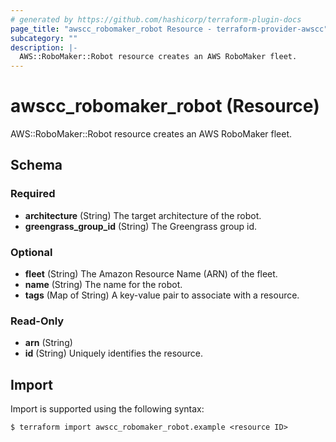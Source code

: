 ```yaml
---
# generated by https://github.com/hashicorp/terraform-plugin-docs
page_title: "awscc_robomaker_robot Resource - terraform-provider-awscc"
subcategory: ""
description: |-
  AWS::RoboMaker::Robot resource creates an AWS RoboMaker fleet.
---
```


# awscc_robomaker_robot (Resource)

AWS::RoboMaker::Robot resource creates an AWS RoboMaker fleet.



<!-- schema generated by tfplugindocs -->
## Schema

### Required

- **architecture** (String) The target architecture of the robot.
- **greengrass_group_id** (String) The Greengrass group id.

### Optional

- **fleet** (String) The Amazon Resource Name (ARN) of the fleet.
- **name** (String) The name for the robot.
- **tags** (Map of String) A key-value pair to associate with a resource.

### Read-Only

- **arn** (String)
- **id** (String) Uniquely identifies the resource.

## Import

Import is supported using the following syntax:

```shell
$ terraform import awscc_robomaker_robot.example <resource ID>
```
